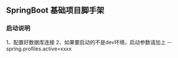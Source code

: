 ## SpringBoot 基础项目脚手架

### 启动说明
1、配置好数据库连接
2、如果要启动的不是dev环境，启动参数请加上 --spring.profiles.active=xxxx    
